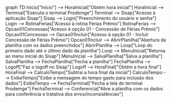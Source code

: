 graph TD
    Inicio["Início"] --> HoraInicial["Obtém hora inicial"]
    HoraInicial --> Terminal["Executa o terminal Prodemge"]
    Terminal --> Sisap["Acesso à aplicação Sisap"]
    Sisap --> Login["Preenchimento do usuário e senha"]
    Login --> RotinaFerias["Acesso à rotina Férias Prêmio"]
    RotinaFerias --> Opcao01Concessao["Acesso à opção 01 - Concessão de Férias Prêmio"]
    Opcao01Concessao --> Opcao01Incluir["Acesso à opção 01 - Incluir Concessão de Férias Prêmio"]
    Opcao01Incluir --> AbrirPlanilha["Abertura da planilha com os dados preenchidos"]
    AbrirPlanilha --> Loop["Loop do primeiro dado até o último dado da planilha"]
    Loop --> MenuInicial["Retorna ao menu inicial do Sisap"]
    MenuInicial --> SalvaPlanilha["Salva a planilha"]
    SalvaPlanilha --> FechaPlanilha["Fecha a planilha"]
    FechaPlanilha --> Logoff["Faz o logoff no Sisap"]
    Logoff --> HoraFinal["Obtém a hora final"]
    HoraFinal --> CalculoTempo["Subtrai a hora final da inicial"]
    CalculoTempo --> ExibeTempo["Exibe a mensagem do tempo gasto para inclusão dos dados"]
    ExibeTempo --> FechaTerminal["Fecha a tela do terminal Prodemge"]
    FechaTerminal --> Conferencia["Abre a planilha com os dados para conferência e tratativa dos erros/inconsistências"]

